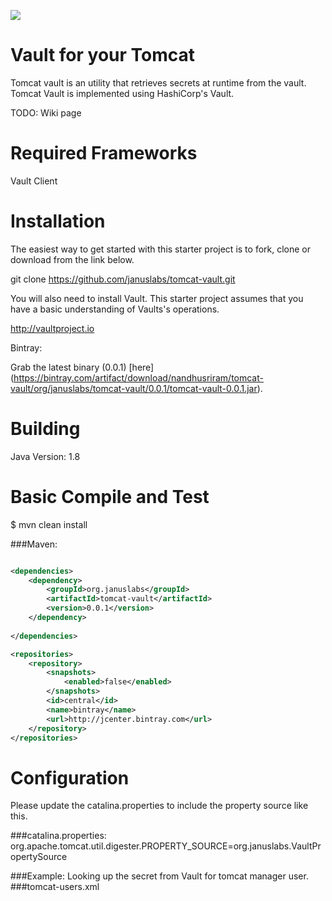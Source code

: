 <a href='https://bintray.com/nandhusriram/tomcat-vault/tomcat-vault/_latestVersion'><img src='https://api.bintray.com/packages/nandhusriram/tomcat-vault/tomcat-vault/images/download.svg'></a>

Vault for your Tomcat
================================
Tomcat vault is an utility that retrieves secrets at  runtime from the vault. Tomcat Vault is implemented using HashiCorp's Vault.

TODO: Wiki page


Required Frameworks
===================
Vault Client

Installation
=============
The easiest way to get started with this starter project is to fork, clone or download from the link below.

git clone https://github.com/januslabs/tomcat-vault.git 

You will also need to install Vault. This starter project assumes that you have a basic understanding of Vaults's operations.

http://vaultproject.io

Bintray:

Grab the latest binary (0.0.1) [here] (https://bintray.com/artifact/download/nandhusriram/tomcat-vault/org/januslabs/tomcat-vault/0.0.1/tomcat-vault-0.0.1.jar).

Building
==========
Java Version: 1.8

Basic Compile and Test
======================
$ mvn clean install

###Maven:

```xml

<dependencies>
    <dependency>
     	<groupId>org.januslabs</groupId>
		<artifactId>tomcat-vault</artifactId>
		<version>0.0.1</version>
    </dependency>
   
</dependencies>

<repositories>
    <repository>
        <snapshots>
            <enabled>false</enabled>
        </snapshots>
        <id>central</id>
        <name>bintray</name>
        <url>http://jcenter.bintray.com</url>
    </repository>
</repositories>
```
Configuration
=============
 
 Please update the catalina.properties to include the property source like this.
 
 ###catalina.properties:
 org.apache.tomcat.util.digester.PROPERTY_SOURCE=org.januslabs.VaultPropertySource
 
 ###Example:
 Looking up the  secret from Vault  for tomcat manager user.
 ###tomcat-users.xml
 <user username="manager" password="${secret/manager/password}" roles="tomcat,manager-gui"/>
 
